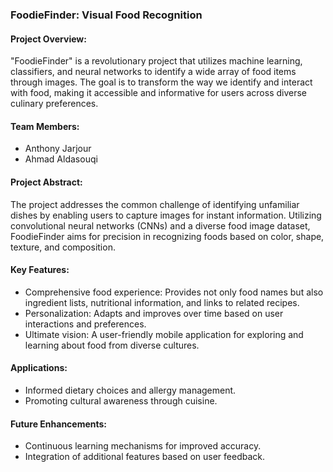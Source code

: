 ### FoodieFinder: Visual Food Recognition

#### Project Overview:
"FoodieFinder" is a revolutionary project that utilizes machine learning, classifiers, and neural networks to identify a wide array of food items through images. The goal is to transform the way we identify and interact with food, making it accessible and informative for users across diverse culinary preferences.

#### Team Members:
- Anthony Jarjour
- Ahmad Aldasouqi

#### Project Abstract:
The project addresses the common challenge of identifying unfamiliar dishes by enabling users to capture images for instant information. Utilizing convolutional neural networks (CNNs) and a diverse food image dataset, FoodieFinder aims for precision in recognizing foods based on color, shape, texture, and composition.

#### Key Features:
- Comprehensive food experience: Provides not only food names but also ingredient lists, nutritional information, and links to related recipes.
- Personalization: Adapts and improves over time based on user interactions and preferences.
- Ultimate vision: A user-friendly mobile application for exploring and learning about food from diverse cultures.

#### Applications:
- Informed dietary choices and allergy management.
- Promoting cultural awareness through cuisine.

#### Future Enhancements:
- Continuous learning mechanisms for improved accuracy.
- Integration of additional features based on user feedback.

